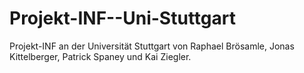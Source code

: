 ﻿# Projekt-INF--Uni-Stuttgart
Projekt-INF an der Universität Stuttgart von Raphael Brösamle, Jonas Kittelberger, Patrick Spaney und Kai Ziegler.
